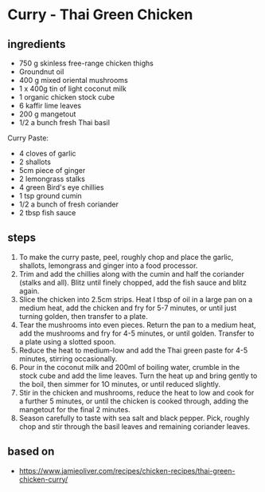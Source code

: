 # Curry - Thai Green Chicken

## ingredients

- 750 g skinless free-range chicken thighs
- Groundnut oil
- 400 g mixed oriental mushrooms
- 1 x 400g tin of light coconut milk
- 1 organic chicken stock cube
- 6 kaffir lime leaves
- 200 g mangetout
- 1/2 a bunch fresh Thai basil

Curry Paste:

- 4 cloves of garlic
- 2 shallots
- 5cm piece of ginger
- 2 lemongrass stalks
- 4 green Bird's eye chillies
- 1 tsp ground cumin
- 1/2 a bunch of fresh coriander
- 2 tbsp fish sauce

## steps

1. To make the curry paste, peel, roughly chop and place the garlic, shallots, lemongrass and ginger into a food processor.
2. Trim and add the chillies along with the cumin and half the coriander (stalks and all). Blitz until finely chopped, add the fish sauce and blitz again.
3. Slice the chicken into 2.5cm strips. Heat I tbsp of oil in a large pan on a medium heat, add the chicken and fry for 5-7 minutes, or until just turning golden, then transfer to a plate.
4. Tear the mushrooms into even pieces. Return the pan to a medium heat, add the mushrooms and fry for 4-5 minutes, or until golden. Transfer to a plate using a slotted spoon.
5. Reduce the heat to medium-low and add the Thai green paste for 4-5 minutes, stirring occasionally.
6. Pour in the coconut milk and 200ml of boiling water, crumble in the stock cube and add the lime leaves. Turn the heat up and bring gently to the boil, then simmer for 1O minutes, or until reduced slightly.
7. Stir in the chicken and mushrooms, reduce the heat to low and cook for a further 5 minutes, or until the chicken is cooked through, adding the mangetout for the final 2 minutes.
8. Season carefully to taste with sea salt and black pepper. Pick, roughly chop and stir through the basil leaves and remaining coriander leaves.

## based on

- https://www.jamieoliver.com/recipes/chicken-recipes/thai-green-chicken-curry/